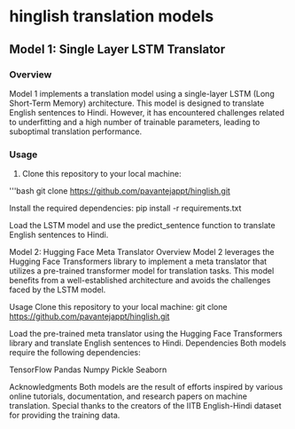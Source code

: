# hinglish translation models
## Model 1: Single Layer LSTM Translator

### Overview

Model 1 implements a translation model using a single-layer LSTM (Long Short-Term Memory) architecture. This model is designed to translate English sentences to Hindi. However, it has encountered challenges related to underfitting and a high number of trainable parameters, leading to suboptimal translation performance.

### Usage

1. Clone this repository to your local machine:

'''bash
git clone https://github.com/pavantejappt/hinglish.git


Install the required dependencies:
pip install -r requirements.txt

Load the LSTM model and use the predict_sentence function to translate English sentences to Hindi.



Model 2: Hugging Face Meta Translator
Overview
Model 2 leverages the Hugging Face Transformers library to implement a meta translator that utilizes a pre-trained transformer model for translation tasks. This model benefits from a well-established architecture and avoids the challenges faced by the LSTM model.

Usage
Clone this repository to your local machine:
git clone https://github.com/pavantejappt/hinglish.git

Load the pre-trained meta translator using the Hugging Face Transformers library and translate English sentences to Hindi.
Dependencies
Both models require the following dependencies:

TensorFlow
Pandas
Numpy
Pickle
Seaborn

Acknowledgments
Both models are the result of efforts inspired by various online tutorials, documentation, and research papers on machine translation. Special thanks to the creators of the IITB English-Hindi dataset for providing the training data.





